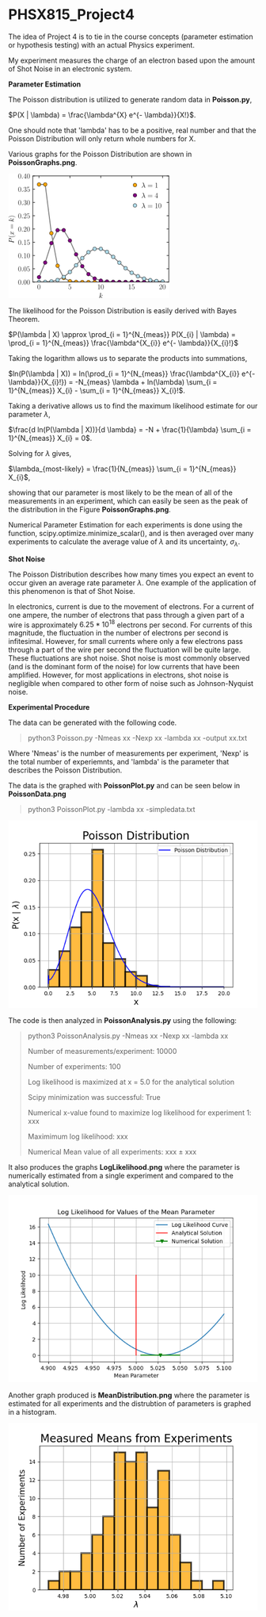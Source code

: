 # PHSX815_Project4

The idea of Project 4 is to tie in the course concepts (parameter estimation or hypothesis testing) with an actual Physics experiment.

My experiment measures the charge of an electron based upon the amount of Shot Noise in an electronic system.

**Parameter Estimation**

The Poisson distribution is utilized to generate random data in **Poisson.py**, 

$P(X | \lambda) = \frac{\lambda^{X} e^{- \lambda}}{X!}$.

One should note that 'lambda' has to be a positive, real number and that the Poisson Distribution will only return whole numbers for X. 

Various graphs for the Poisson Distribution are shown in **PoissonGraphs.png**.

![PoissonGraphs.png](https://github.com/DJDdawg/PHSX815_Project4/blob/main/PoissonGraphs.png)

The likelihood for the Poisson Distribution is easily derived with Bayes Theorem.

$P(\lambda | X) \approx \prod_{i = 1}^{N_{meas}} P(X_{i} | \lambda) = \prod_{i = 1}^{N_{meas}} \frac{\lambda^{X_{i}} e^{- \lambda}}{X_{i}!}$

Taking the logarithm allows us to separate the products into summations,

$ln(P(\lambda | X)) =  ln(\prod_{i = 1}^{N_{meas}} \frac{\lambda^{X_{i}} e^{- \lambda}}{X_{i}!}) = -N_{meas} \lambda + ln(\lambda) \sum_{i = 1}^{N_{meas}} X_{i} - \sum_{i = 1}^{N_{meas}} X_{i}!$.

Taking a derivative allows us to find the maximum likelihood estimate for our parameter $\lambda$, 

$\frac{d ln(P(\lambda | X))}{d \lambda} = -N + \frac{1}{\lambda} \sum_{i = 1}^{N_{meas}} X_{i} = 0$.

Solving for $\lambda$ gives,

$\lambda_{most-likely} = \frac{1}{N_{meas}} \sum_{i = 1}^{N_{meas}} X_{i}$,

showing that our parameter is most likely to be the mean of all of the measurements in an experiment, which can easily be seen as the peak of the distribution in the Figure **PoissonGraphs.png**.
 
Numerical Parameter Estimation for each experiments is done using the function, scipy.optimize.minimize_scalar(), and is then averaged over many experiments to calculate the average value of $\lambda$ and its uncertainty, $\sigma_{\lambda}$. 

**Shot Noise**

The Poisson Distribution describes how many times you expect an event to occur given an average rate parameter $\lambda$. One example of the application of this phenomenon is that of Shot Noise. 

In electronics, current is due to the movement of electrons. For a  current of one ampere, the number of electrons that pass through a given part of a wire is approximately $6.25 * 10^{18}$ electrons per second. For currents of this magnitude, the fluctuation in the number of electrons per second is infitesimal. However, for small currents where only a few electrons pass through a part of the wire per second the fluctuation will be quite large. These fluctuations are shot noise. Shot noise is most commonly observed (and is the dominant form of the noise) for low currents that have been amplified. However, for most applications in electrons, shot noise is negligible when compared to other form of noise such as Johnson-Nyquist noise. 

**Experimental Procedure**

The data can be generated with the following code.

>python3 Poisson.py -Nmeas xx -Nexp xx -lambda xx -output xx.txt

Where 'Nmeas' is the number of measurements per experiment, 'Nexp' is the total number of experiemnts, and 'lambda' is the parameter that describes the Poisson Distribution. 

The data is the graphed with **PoissonPlot.py** and can be seen below in **PoissonData.png**

>python3 PoissonPlot.py -lambda xx -simpledata.txt

![PoissonData.png](https://github.com/DJDdawg/PHSX815_Project4/blob/main/PoissonData.png)

The code is then analyzed in **PoissonAnalysis.py** using the following:

>python3 PoissonAnalysis.py -Nmeas xx -Nexp xx -lambda xx
>
>Number of measurements/experiment: 10000
>
>Number of experiments: 100
>
>Log likelihood is maximized at x = 5.0 for the analytical solution
>
>Scipy minimization was successful: True
>
>Numerical x-value found to maximize log likelihood for experiment 1: xxx
>
>Maximimum log likelihood: xxx
>
>Numerical Mean value of all experiments: xxx ± xxx

It also produces the graphs **LogLikelihood.png** where the parameter is numerically estimated from a single experiment and compared to the analytical solution.

![LogLikelihood.png](https://github.com/DJDdawg/PHSX815_Project4/blob/main/LogLikelihood.png)

Another graph produced is **MeanDistribution.png** where the parameter is estimated for all experiments and the distrubtion of parameters is graphed in a histogram. 

![MeanDistribution.png](https://github.com/DJDdawg/PHSX815_Project4/blob/main/MeanDistribution.png)
